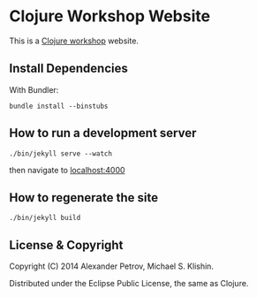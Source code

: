# Clojure Workshop Website

This is a [Clojure workshop](http://clojureworkshop.com) website.

## Install Dependencies

With Bundler:

    bundle install --binstubs

## How to run a development server

    ./bin/jekyll serve --watch

then navigate to [localhost:4000](http://localhost:4000)

## How to regenerate the site

    ./bin/jekyll build


## License & Copyright

Copyright (C) 2014 Alexander Petrov, Michael S. Klishin.

Distributed under the Eclipse Public License, the same as Clojure.
